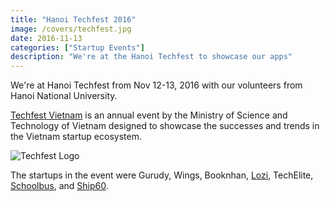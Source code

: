 ```yaml
---
title: "Hanoi Techfest 2016"
image: /covers/techfest.jpg
date: 2016-11-13
categories: ["Startup Events"]
description: "We're at the Hanoi Techfest to showcase our apps"
---
```



We're at Hanoi Techfest from Nov 12-13, 2016 with our volunteers from Hanoi National University. 

[Techfest Vietnam](http://www.techfest.vn) is an annual event by the Ministry of Science and Technology of Vietnam designed to showcase the successes and trends in the Vietnam startup ecosystem.  

![Techfest Logo](https://sorasystem.sirv.com/logos/techfest.png)

The startups in the event were Gurudy, Wings, Booknhan, [Lozi](http://lozi.vn/), TechElite, [Schoolbus](https://schoolbus.vn), and [Ship60](https://ship60.com).

